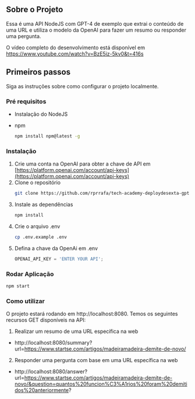## Sobre o Projeto

Essa é uma API NodeJS com GPT-4 de exemplo que extrai o conteúdo de uma URL e utiliza o modelo da OpenAI para fazer um resumo ou responder uma pergunta.

O vídeo completo do desenvolvimento está disponível em https://www.youtube.com/watch?v=BzE5iz-5kv0&t=416s

## Primeiros passos

Siga as instruções sobre como configurar o projeto localmente.

### Pré requisitos

- Instalação do NodeJS

* npm
  ```sh
  npm install npm@latest -g
  ```

### Instalação

1. Crie uma conta na OpenAI para obter a chave de API em [https://platform.openai.com/account/api-keys](https://platform.openai.com/account/api-keys)
2. Clone o repositório
   ```sh
   git clone https://github.com/rprrafa/tech-academy-deploydesexta-gpt4-api.git
   ```
3. Instale as dependências
   ```sh
   npm install
   ```
4. Crie o arquivo .env
   ```sh
   cp .env.example .env
   ```
5. Defina a chave da OpenAi em .env
   ```js
   OPENAI_API_KEY = 'ENTER YOUR API';

### Rodar Aplicação
   ```sh
   npm start
   ```

### Como utilizar

O projeto estará rodando em http://localhost:8080. Temos os seguintes recursos GET disponíveis na API:

1. Realizar um resumo de uma URL específica na web

- http://localhost:8080/summary?url=https://www.startse.com/artigos/madeiramadeira-demite-de-novo/

2. Responder uma pergunta com base em uma URL específica na web

- http://localhost:8080/answer?url=https://www.startse.com/artigos/madeiramadeira-demite-de-novo/&question=quantos%20funcion%C3%A1rios%20foram%20demitidos%20anteriormente?
